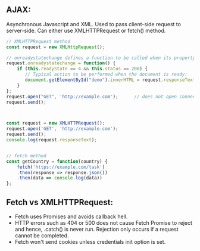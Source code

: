 ## AJAX:
Asynchronous Javascript and XML. Used to pass client-side request to server-side. Can either use XMLHTTPRequest or fetch() method.

```javascript
// XMLHTTPRequest method
const request = new XMLHttpRequest();

// onreadystatechange defines a function to be called when its property changes
request.onreadystatechange = function() {
    if (this.readyState == 4 && this.status == 200) {
       // Typical action to be performed when the document is ready:
       document.getElementById("demo").innerHTML = request.responseText;
    }
};
request.open("GET", 'http://example.com');      // does not open connection but configures the request only
request.send();



const request = new XMLHTTPRequest();
request.open('GET', 'http://example.com');
request.send();
console.log(request.responseText);


// fetch method
const getCountry = function(country) {
    fetch('https://example.com/task')
    .then(response => response.json())
    .then(data => console.log(data))
};
```

## Fetch vs XMLHTTPRequest:
- Fetch uses  Promises and avoids callback hell.
- HTTP errors such as 404 or 500 does not cause Fetch Promise to reject and hence, .catch() is never run. Rejection only occurs if a request cannot be completed.
- Fetch won't send cookies unless credentials init option is set.


